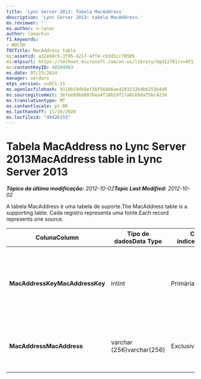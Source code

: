 ```yaml
---
title: 'Lync Server 2013: Tabela MacAddress'
description: 'Lync Server 2013: tabela MacAddress.'
ms.reviewer: ''
ms.author: v-lanac
author: lanachin
f1.keywords:
- NOCSH
TOCTitle: MacAddress table
ms:assetid: a32e68c5-3f95-4217-aff4-cb3d1cc70505
ms:mtpsurl: https://technet.microsoft.com/en-us/library/Gg412761(v=OCS.15)
ms:contentKeyID: 48184963
ms.date: 07/23/2014
manager: serdars
mtps_version: v=OCS.15
ms.openlocfilehash: 9310b194b9ef38f56b66ae429323264b6253b4d6
ms.sourcegitcommit: 36fee89bb887bea4f18b19f17a8c69daf5bc423d
ms.translationtype: MT
ms.contentlocale: pt-BR
ms.lasthandoff: 11/26/2020
ms.locfileid: "49426155"
---
```

# <a name="macaddress-table-in-lync-server-2013"></a><span data-ttu-id="a7d0e-103">Tabela MacAddress no Lync Server 2013</span><span class="sxs-lookup"><span data-stu-id="a7d0e-103">MacAddress table in Lync Server 2013</span></span>

<div data-xmlns="http://www.w3.org/1999/xhtml">

<div class="topic" data-xmlns="http://www.w3.org/1999/xhtml" data-msxsl="urn:schemas-microsoft-com:xslt" data-cs="https://msdn.microsoft.com/">

<div data-asp="https://msdn2.microsoft.com/asp">



</div>

<div id="mainSection">

<div id="mainBody"><span data-ttu-id="a7d0e-104">

<span> </span></span><span class="sxs-lookup"><span data-stu-id="a7d0e-104">

<span> </span></span></span>

<span data-ttu-id="a7d0e-105">_**Tópico da última modificação:** 2012-10-02_</span><span class="sxs-lookup"><span data-stu-id="a7d0e-105">_**Topic Last Modified:** 2012-10-02_</span></span>

<span data-ttu-id="a7d0e-106">A tabela MacAddress é uma tabela de suporte.</span><span class="sxs-lookup"><span data-stu-id="a7d0e-106">The MacAddress table is a supporting table.</span></span> <span data-ttu-id="a7d0e-107">Cada registro representa uma fonte.</span><span class="sxs-lookup"><span data-stu-id="a7d0e-107">Each record represents one source.</span></span>


<table>
<colgroup>
<col style="width: 25%" />
<col style="width: 25%" />
<col style="width: 25%" />
<col style="width: 25%" />
</colgroup>
<thead>
<tr class="header">
<th><span data-ttu-id="a7d0e-108"><strong>Coluna</strong></span><span class="sxs-lookup"><span data-stu-id="a7d0e-108"><strong>Column</strong></span></span></th>
<th><span data-ttu-id="a7d0e-109"><strong>Tipo de dados</strong></span><span class="sxs-lookup"><span data-stu-id="a7d0e-109"><strong>Data Type</strong></span></span></th>
<th><span data-ttu-id="a7d0e-110"><strong>Chave/índice</strong></span><span class="sxs-lookup"><span data-stu-id="a7d0e-110"><strong>Key/Index</strong></span></span></th>
<th><span data-ttu-id="a7d0e-111"><strong>Detalhes</strong></span><span class="sxs-lookup"><span data-stu-id="a7d0e-111"><strong>Details</strong></span></span></th>
</tr>
</thead>
<tbody>
<tr class="odd">
<td><p><span data-ttu-id="a7d0e-112"><strong>MacAddressKey</strong></span><span class="sxs-lookup"><span data-stu-id="a7d0e-112"><strong>MacAddressKey</strong></span></span></p></td>
<td><p><span data-ttu-id="a7d0e-113">int</span><span class="sxs-lookup"><span data-stu-id="a7d0e-113">int</span></span></p></td>
<td><p><span data-ttu-id="a7d0e-114">Primária</span><span class="sxs-lookup"><span data-stu-id="a7d0e-114">Primary</span></span></p></td>
<td><p><span data-ttu-id="a7d0e-115">Número exclusivo que identifica o endereço Mac.</span><span class="sxs-lookup"><span data-stu-id="a7d0e-115">Unique number identifying the Mac address.</span></span></p></td>
</tr>
<tr class="even">
<td><p><span data-ttu-id="a7d0e-116"><strong>MacAddress</strong></span><span class="sxs-lookup"><span data-stu-id="a7d0e-116"><strong>MacAddress</strong></span></span></p></td>
<td><p><span data-ttu-id="a7d0e-117">varchar (256)</span><span class="sxs-lookup"><span data-stu-id="a7d0e-117">varchar(256)</span></span></p></td>
<td><p><span data-ttu-id="a7d0e-118">Exclusividade</span><span class="sxs-lookup"><span data-stu-id="a7d0e-118">Unique</span></span></p></td>
<td><p><span data-ttu-id="a7d0e-119">Cadeia de caracteres de endereço Mac.</span><span class="sxs-lookup"><span data-stu-id="a7d0e-119">Mac address string.</span></span></p></td>
</tr>
</tbody>
</table><span data-ttu-id="a7d0e-120">


</div>

<span> </span>

</div>

</div>

</span><span class="sxs-lookup"><span data-stu-id="a7d0e-120">


</div>

<span> </span>

</div>

</div>

</span></span></div>

